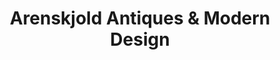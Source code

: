 ---
title: "Arenskjold Antiques & Modern Design"
url: /hudson/arenskjold-antiques-und-modern-design/
shop: Antiquitäten
---